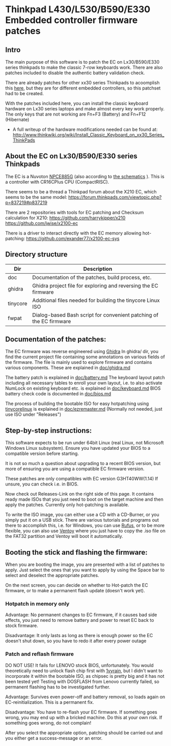 # Thinkpad L430/L530/B590/E330 Embedded controller firmware patches

Intro
-----

The main purpose of this software is to patch the EC on Lx30/B590/E330 series thinkpads
to make the classic 7-row keyboards work.  There are also patches included 
to disable the authentic battery validation check.

There are already patches for other xx30 series Thinkpads to acoomplish
this [here](https://raw.githubusercontent.com/hamishcoleman/thinkpad-ec/), 
but they are for different embedded controllers, so this patchset had to
be created.

With the patches included here, you can install the classic keyboard
hardware on Lx30 series laptops and make almost every key work properly.
The only keys that are not working are Fn+F3 (Battery) and Fn+F12 (Hibernate)

* A full writeup of the hardware modifications needed can be found at:
    http://www.thinkwiki.org/wiki/Install_Classic_Keyboard_on_xx30_Series_ThinkPads

About the EC on Lx30/B590/E330 series Thinkpads
-----------------------------------------------

The EC is a Nuvoton [NPCE885G](http://j5d2v7d7.stackpathcdn.com/wp-content/uploads/2021/02/NPCE885LA0DX-datasheet.pdf) 
(also according to [the schematics](http://laptop-schematics.com/view/8924/) ).
This is a controller with CR16CPlus CPU (CompactRISC).

There seems to be a thread a Thinkpad forum about the X210 EC, which seems to 
be the same model:
https://forum.thinkpads.com/viewtopic.php?p=837219#p837219 

There are 2 repositories with tools for EC patching and Checksum calculation for X210:
https://github.com/harrykipper/x210
https://github.com/jwise/x2100-ec

There is a driver to interact directly with the EC memory allowing hot-patching:
https://github.com/exander77/x2100-ec-sys

Directory structure
-------------------

| Dir      | Description                                                         |
| -------- | ------------------------------------------------------------------- |
| doc      | Documentation of the patches, build process, etc.                   |
| ghidra   | Ghidra project file for exploring and reversing the EC firmware     |
| tinycore | Additional files needed for building the tinycore Linux ISO         |
| fwpat    | Dialog-based Bash script for convenient patching of the EC firmware |


Documentation of the patches:
-----------------------------

The EC firmware was reverse engineered using [Ghidra](https://ghidra-sre.org/)
In ghidra/ dir, you find the current project file containing some
annotations on various fields of the firmware.
The file is mainly used to explore firmware and contains various components.
These are explained in [doc/ghidra.md](doc/ghidra.md)

The battery patch is explained in [doc/battery.md](doc/battery.md)
The keyboard layout patch including all necessary tables to enroll your own 
layout, i.e. to also activate NumLock on existing keyboard etc. is explained in
[doc/keyboard.md](doc/keyboard.md)
BIOS battery check code is documented in [doc/bios.md](doc/bios.md)

The process of building the bootable ISO for easy hotpatching using 
[tinycorelinux](http://tinycorelinux.net/) is explained in 
[doc/ezremaster.md](doc/ezremaster.md)
(Normally not needed, just use ISO under "Releases")


Step-by-step instructions:
--------------------------

This software expects to be run under 64bit Linux (real Linux, not Microsoft
Windows Linux subsystem).  Ensure you have updated your
BIOS to a compatible version before starting.

It is not so much a question about upgrading to a recent BIOS version, but
more of ensuring you are using a compatible EC firmware version. 

These patches are only compatibles with EC version G3HT40WW(1.14)
If unsure, you can check i.e. in BIOS.

Now check out Releases-Link on the right side of this page. It contains ready
made ISOs that you just need to boot on the target machine and then
apply the patches.
Currently only hot-patching is available.

To write the ISO image, you can either use a CD with a CD-Burner, or
you simply put it on a USB stick. There are various tutorials and programs
out there to accomplish this, i.e. for Windows, you can use [Rufus](https://rufus.ie/),
or to be more flexible, you can also use [Ventoy](https://www.ventoy.net/) 
where you just have to copy the .iso file on the FAT32 partition and Ventoy
will boot it automatically.


Booting the stick and flashing the firmware:
--------------------------------------------

When you are booting the image, you are presented with a list of 
patches to apply. Just select the ones that you want to apply by
using the Space bar to select and deselect the appropriate patches.

On the next screen, you can decide on whether to Hot-patch the EC
firmware, or to make a permanent flash update (doesn't work yet).

### Hotpatch in memory only

Advantage:
No permanent changes to EC firmware, if it causes bad side effects,
you just need to remove battery and power to reset EC back to stock firmware.

Disadvantage:
It only lasts as long as there is enough power so the EC doesn't shut down,
so you have to redo it after every power outage

### Patch and reflash firmware

DO NOT USE! It fails for LENOVO stock BIOS, unfortunately. 
You would theoretically need to unlock flash chip first with  [1vyrain](https://github.com/n4ru/1vyrain), 
but I didn't want to incorporate it within the bootable ISO, as chipsec is 
pretty big and it has not been tested yet! Testing with DOSFLASH from Lenovo currently failed,
so permanent flashing has to be investigated further.


Advantage:
Survives even power-off and battery removal, so loads again on EC-reinitialization.
This is a permanent fix.

Disadvantage:
You have to re-flash your EC firmware. If something goes wrong, you may end up
with a bricked machine. Do this at your own risk. If something goes wrong, do not
complain!



After you select the appropriate option, patching should be carried out
and you either get a success-message or an error.

